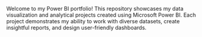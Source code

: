 Welcome to my Power BI portfolio! This repository showcases my data visualization and analytical projects created using Microsoft Power BI. Each project demonstrates my ability to work with diverse datasets, create insightful reports, and design user-friendly dashboards.
